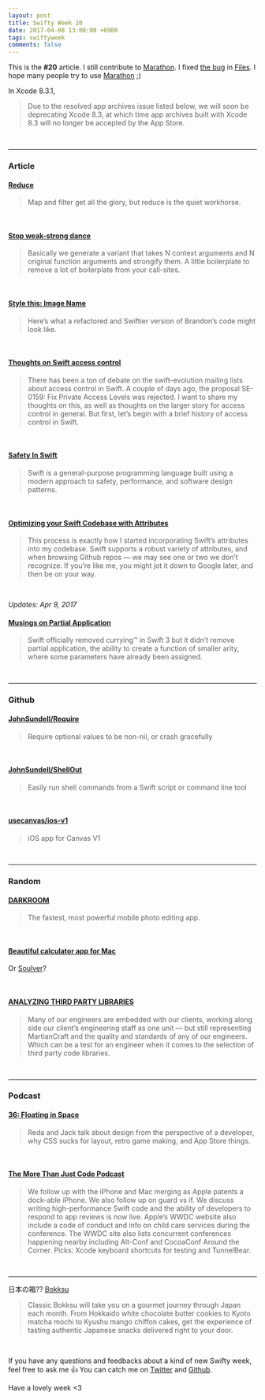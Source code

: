 ```yaml
---
layout: post
title: Swifty Week 20
date: 2017-04-08 13:00:00 +0900
tags: swiftyweek
comments: false
---
```


This is the **#20** article. I still contribute to [Marathon](https://github.com/JohnSundell/Marathon). I fixed [the bug](https://github.com/JohnSundell/Files/releases/tag/1.6.2) in [Files](https://github.com/JohnSundell/Files). I hope many people try to use [Marathon](https://github.com/JohnSundell/Marathon) ;)

In Xcode 8.3.1,

> Due to the resolved app archives issue listed below, we will soon be deprecating Xcode 8.3, at which time app archives built with Xcode 8.3 will no longer be accepted by the App Store.

<br>

---

### Article

#### [Reduce](https://swiftunboxed.com/lang/reduce/)

> Map and filter get all the glory, but reduce is the quiet workhorse.

<br>

#### [Stop weak-strong dance](http://merowing.info/2017/04/stop-weak-strong-dance/)

> Basically we generate a variant that takes N context arguments and N original function arguments and strongify them. A little boilerplate to remove a lot of boilerplate from your call-sites.

<br>

#### [Style this: Image Name](http://ericasadun.com/2017/04/05/style-this-image-name/)

> Here’s what a refactored and Swiftier version of Brandon’s code might look like.

<br>

#### [Thoughts on Swift access control](http://www.jessesquires.com/thoughts-on-swift-access-control/)

> There has been a ton of debate on the swift-evolution mailing lists about access control in Swift. A couple of days ago, the proposal SE-0159: Fix Private Access Levels was rejected. I want to share my thoughts on this, as well as thoughts on the larger story for access control in general. But first, let’s begin with a brief history of access control in Swift.

<br>

#### [Safety In Swift](http://khanlou.com/2017/04/safety-in-swift/)

> Swift is a general-purpose programming language built using a modern approach to safety, performance, and software design patterns.

<br>

#### [Optimizing your Swift Codebase with Attributes](https://www.buddybuild.com/blog/optimizing-your-swift-codebase-with-attributes)

> This process is exactly how I started incorporating Swift’s attributes into my codebase. Swift supports a robust variety of attributes, and when browsing Github repos — we may see one or two we don’t recognize. If you’re like me, you might jot it down to Google later, and then be on your way.

<br>

 *Updates: Apr 9, 2017*

#### [Musings on Partial Application](http://ericasadun.com/2017/04/03/musings-on-partial-application/)

> Swift officially removed currying™ in Swift 3 but it didn’t remove partial application, the ability to create a function of smaller arity, where some parameters have already been assigned.

<br>

---

### Github

#### [JohnSundell/Require](https://github.com/JohnSundell/Require)

> Require optional values to be non-nil, or crash gracefully

<br>

#### [JohnSundell/ShellOut](https://github.com/JohnSundell/ShellOut)

> Easily run shell commands from a Swift script or command line tool

<br>

#### [usecanvas/ios-v1](https://github.com/usecanvas/ios-v1)

> iOS app for Canvas V1

<br>

---

### Random

#### [DARKROOM](http://usedarkroom.com/)

> The fastest, most powerful mobile photo editing app.

<br>

#### [Beautiful calculator app for Mac](http://numi.io/)

Or [Soulver](http://www.acqualia.com/soulver/)?

<br>

#### [ANALYZING THIRD PARTY LIBRARIES](http://martiancraft.com/blog/2017/04/analyzing-third-party-libraries/)

> Many of our engineers are embedded with our clients, working along side our client’s engineering staff as one unit — but still representing MartianCraft and the quality and standards of any of our engineers. Which can be a test for an engineer when it comes to the selection of third party code libraries.

<br>

---

### Podcast

#### [36: Floating in Space](http://tentative.fm/36)

> Reda and Jack talk about design from the perspective of a developer, why CSS sucks for layout, retro game making, and App Store things.

<br>

#### [The More Than Just Code Podcast](http://mtjc.fm/episode-137-dongle/)

> We follow up with the iPhone and Mac merging as Apple patents a dock-able iPhone. We also follow up on guard vs if. We discuss writing high-performance Swift code and the ability of developers to respond to app reviews is now live. Apple’s WWDC website also include a code of conduct and info on child care services during the conference. The WWDC site also lists concurrent conferences happening nearby including Alt-Conf and CocoaConf Around the Corner. Picks: Xcode keyboard shortcuts for testing and TunnelBear.

<br>

---

日本の箱?? [Bokksu](https://www.bokksu.com/)

> Classic Bokksu will take you on a gourmet journey through Japan each month. From Hokkaido white chocolate butter cookies to Kyoto matcha mochi to Kyushu mango chiffon cakes, get the experience of tasting authentic Japanese snacks delivered right to your door.

<br>

If you have any questions and feedbacks about a kind of new Swifty week, feel free to ask me :+1:
You can catch me on [Twitter](https://twitter.com/pixyzehn) and [Github](https://github.com/pixyzehn).

Have a lovely week <3


